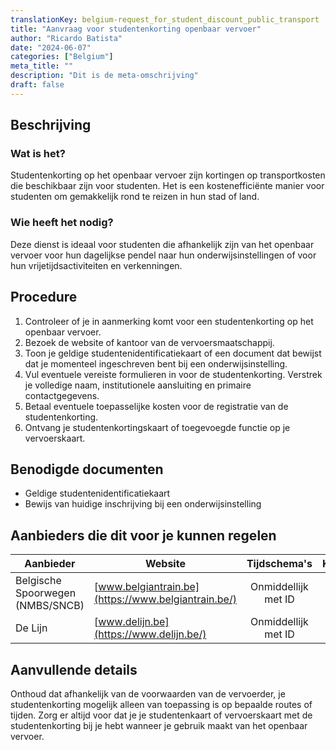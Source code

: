 ```yaml
---
translationKey: belgium-request_for_student_discount_public_transport
title: "Aanvraag voor studentenkorting openbaar vervoer"
author: "Ricardo Batista"
date: "2024-06-07"
categories: ["Belgium"]
meta_title: ""
description: "Dit is de meta-omschrijving"
draft: false
---
```


## Beschrijving
### Wat is het?
Studentenkorting op het openbaar vervoer zijn kortingen op transportkosten die beschikbaar zijn voor studenten. Het is een kostenefficiënte manier voor studenten om gemakkelijk rond te reizen in hun stad of land.

### Wie heeft het nodig?
Deze dienst is ideaal voor studenten die afhankelijk zijn van het openbaar vervoer voor hun dagelijkse pendel naar hun onderwijsinstellingen of voor hun vrijetijdsactiviteiten en verkenningen.

## Procedure

1. Controleer of je in aanmerking komt voor een studentenkorting op het openbaar vervoer.
2. Bezoek de website of kantoor van de vervoersmaatschappij. 
3. Toon je geldige studentenidentificatiekaart of een document dat bewijst dat je momenteel ingeschreven bent bij een onderwijsinstelling. 
4. Vul eventuele vereiste formulieren in voor de studentenkorting. Verstrek je volledige naam, institutionele aansluiting en primaire contactgegevens.
5. Betaal eventuele toepasselijke kosten voor de registratie van de studentenkorting.
6. Ontvang je studentenkortingskaart of toegevoegde functie op je vervoerskaart.

## Benodigde documenten

- Geldige studentenidentificatiekaart
- Bewijs van huidige inschrijving bij een onderwijsinstelling

## Aanbieders die dit voor je kunnen regelen

| Aanbieder        |     Website     |     Tijdschema's    |       Kosten      |
| --------------- | --------------- |  :-------------: | :-------------: |
| Belgische Spoorwegen (NMBS/SNCB) | [www.belgiantrain.be](https://www.belgiantrain.be/)  | Onmiddellijk met ID | n.n.b. |
| De Lijn | [www.delijn.be](https://www.delijn.be/) | Onmiddellijk met ID | n.n.b. |

## Aanvullende details
Onthoud dat afhankelijk van de voorwaarden van de vervoerder, je studentenkorting mogelijk alleen van toepassing is op bepaalde routes of tijden. Zorg er altijd voor dat je je studentenkaart of vervoerskaart met de studentenkorting bij je hebt wanneer je gebruik maakt van het openbaar vervoer.